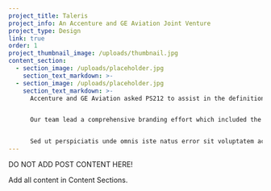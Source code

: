 ```yaml
---
project_title: Taleris
project_info: An Accenture and GE Aviation Joint Venture
project_type: Design
link: true
order: 1
project_thumbnail_image: /uploads/thumbnail.jpg
content_section:
  - section_image: /uploads/placeholder.jpg
    section_text_markdown: >-
  - section_image: /uploads/placeholder.jpg
    section_text_markdown: >-
      Accenture and GE Aviation asked PS212 to assist in the definition, development, and launch of this joint venture which is dedicated to providing airlines and cargo carriers with the tools needed to predict, prevent, and recover from operational disruptions.


      Our team lead a comprehensive branding effort which included the development of the corporate name, Taleris, and product name, Intelligent Operations. In addition, our team created the JV’s visual identity and implemented the system across important print and digital points of touch.​


      Sed ut perspiciatis unde omnis iste natus error sit voluptatem accusantium doloremque laudantium, totam rem aperiam, eaque ipsa quae ab illo inventore veritatis et quasi architecto beatae vitae dicta sunt explicabo. Nemo enim ipsam voluptatem quia voluptas sit aspernatur aut odit aut fugit, sed quia consequuntur magni dolores eos qui ratione voluptatem sequi nesciunt. Neque porro quisquam est, qui dolorem ipsum quia dolor sit amet, consectetur, adipisci velit, sed quia non numquam eius modi tempora incidunt ut labore et dolore magnam aliquam quaerat voluptatem. Ut enim ad minima veniam, quis nostrum exercitationem ullam corporis suscipit laboriosam, nisi ut aliquid ex ea commodi consequatur? Quis autem vel eum iure reprehenderit qui in ea voluptate velit esse quam nihil molestiae consequatur, vel illum qui dolorem eum fugiat quo voluptas nulla pariatur.
---
```


DO NOT ADD POST CONTENT HERE!

Add all content in Content Sections.
